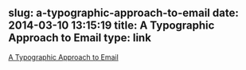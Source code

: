slug: a-typographic-approach-to-email
date: 2014-03-10 13:15:19
title: A Typographic Approach to Email
type: link
---

[A Typographic Approach to Email](http://blog.weare1910.com/post/78113100010/a-typographic-approach-to-email)
